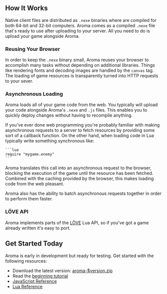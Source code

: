 
## How It Works

Native client files are distributed as `.nexe` binaries where are compiled for
both 64-bit and 32-bit computers. Aroma comes as a compiled `.nexe` file that's
ready to use after uploading to your server. All you need to do is upload your
game alongside Aroma.

### Reusing Your Browser

In order to keep the `.nexe` binary small, Aroma reuses your browser to
accomplish many tasks without depending on additional libraries. Things like
rendering fonts and decoding images are handled by the `canvas` tag. The
loading of game resources is transparently turned into HTTP requests to your
sever.

### Asynchronous Loading

Aroma loads all of your game code from the web. You typically will upload your
code alongside Aroma's `.nexe` and `.js` files. This enables you to quickly
deploy changes without having to recompile anything.

If you've ever done web programming you're probably familiar with making
asynchronous requests to a server to fetch resources by providing some sort of
a callback function. On the other hand, when loading code in Lua typically
write something synchronous like:

    ```lua
    require "mygame.enemy"
    ```

Aroma translates this call into an asynchronous request to the browser,
blocking the execution of the game until the resource has been fetched.
Combined with the caching provided by the browser, this makes loading code from
the web pleasant.

Aroma also has the ability to batch asynchronous requests together in order to
perform them faster.

### LÖVE API

 Aroma implements parts of the [LÖVE][3] Lua API, so if you've got a game
 already written it's easy to port.

  [1]: https://developers.google.com/native-client/
  [2]: https://lua.org
  [3]: https://love2d.org


## Get Started Today

Aroma is early in development but ready for testing. Get started with the
following resources:

 * Download the latest version: <a href="$root/bin/aroma-$version.zip" class="event_bottom_download">aroma-$version.zip</a>
 * Read the <a href="$root/tutorial.html">beginning tutorial</a>
 * <a href="$root/js_reference.html">JavaScript Reference</a>
 * <a href="$root/reference.html">Lua Reference</a>


